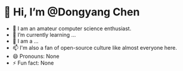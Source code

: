 # 👋 Hi, I’m @Dongyang Chen 
- 👀 I am an amateur computer science enthusiast.
- 🌱 I’m currently learning ...
- 💞️ I am a ...
- 📫 I'm also a fan of open-source culture like almost everyone here.
- 😄 Pronouns: None
- ⚡ Fun fact: None

<!---
Zackaria-yang/Zackaria-yang is a ✨ special ✨ repository because its `README.md` (this file) appears on your GitHub profile.
You can click the Preview link to take a look at your changes.
--->

